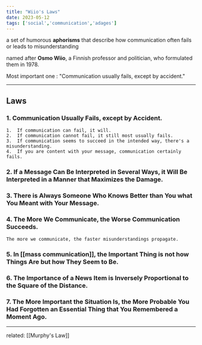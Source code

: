 ```yaml
---
title: "Wiio's Laws"
date: 2023-05-12
tags: ['social','communication','adages']
---
```


a set of humorous **aphorisms** that describe how communication often fails or leads to misunderstanding

named after **Osmo Wiio**, a Finnish professor and politician, who formulated them in 1978. 

Most important one : "Communication usually fails, except by accident."

---
## Laws

### 1. Communication Usually Fails, except by Accident.
    1.  If communication can fail, it will.
    2.  If communication cannot fail, it still most usually fails.
    3.  If communication seems to succeed in the intended way, there's a misunderstanding.
    4.  If you are content with your message, communication certainly fails.
### 2. If a Message Can Be Interpreted in Several Ways, it Will Be Interpreted in a Manner that Maximizes the Damage.
### 3. There is Always Someone Who Knows Better than You what You Meant with Your Message.
### 4. The More We Communicate, the Worse Communication Succeeds.
	The more we communicate, the faster misunderstandings propagate.
### 5. In [[mass communication]], the Important Thing is not how Things Are but how They Seem to Be.
### 6. The Importance of a News Item is Inversely Proportional to the Square of the Distance.
### 7. The More Important the Situation Is, the More Probable You Had Forgotten an Essential Thing that You Remembered a Moment Ago.

---
related: [[Murphy's Law]]